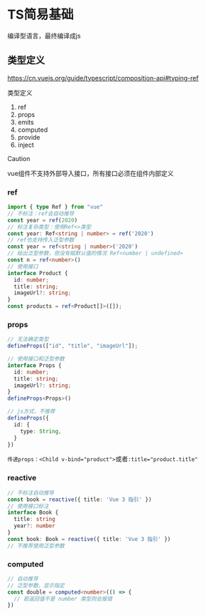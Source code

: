 

# TS简易基础

编译型语言，最终编译成js







## 类型定义

https://cn.vuejs.org/guide/typescript/composition-api#typing-ref

类型定义

1. ref
2. props
3. emits
4. computed
5. provide
6. inject

> [!caution]
>
> vue组件不支持外部导入接口，所有接口必须在组件内部定义

### ref

```ts
import { type Ref } from "vue"
// 不标注：ref会自动推导
const year = ref(2020)
// 标注复杂类型：使用Ref<>类型
const year: Ref<string | number> = ref('2020')
// ref也支持传入泛型参数
const year = ref<string | number>('2020')
// 给出泛型参数，但没有赋默认值的情况 Ref<number | undefined>
const n = ref<number>()
// 使用接口
interface Product {
  id: number;
  title: string;
  imageUrl?: string;
}
const products = ref<Product[]>([]);
```

### props

```ts
// 无法确定类型
defineProps(["id", "title", "imageUrl"]);

// 使用接口和泛型参数
interface Props {
  id: number;
  title: string;
  imageUrl?: string;
}
defineProps<Props>()

// js方式，不推荐
defineProps({
  id: {
    type: String,
  }
})
```

`传递props：<Child v-bind="product">`或者`:title="product.title"`



### reactive

```ts
// 不标注自动推导
const book = reactive({ title: 'Vue 3 指引' })
// 使用接口标注
interface Book {
  title: string
  year?: number
}
const book: Book = reactive({ title: 'Vue 3 指引' })
// 不推荐使用泛型参数
```

### computed

```ts
// 自动推导
// 泛型参数，显示指定
const double = computed<number>(() => {
  // 若返回值不是 number 类型则会报错
})
```

